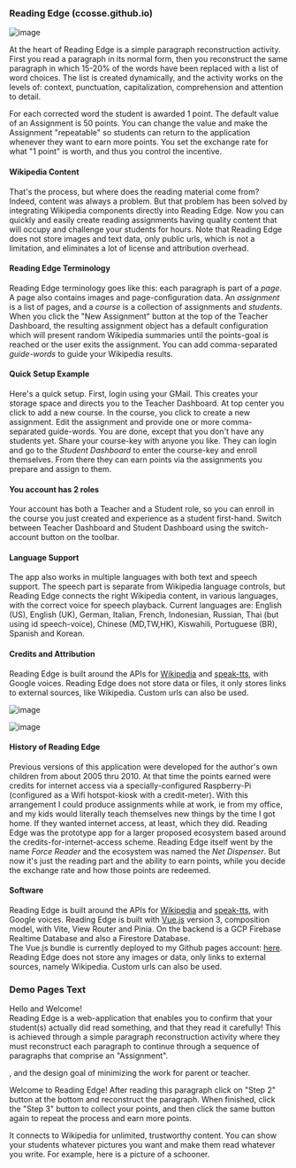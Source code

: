 ### Reading Edge (ccosse.github.io)
![image](https://user-images.githubusercontent.com/5249621/221078511-3ea1fac4-983c-415a-b14d-f7802341b2a8.png)

At the heart of Reading Edge is a simple paragraph reconstruction activity.  First you read a paragraph in its
normal form, then you reconstruct the same paragraph in which 15-20% of the words have been replaced with a list
of word choices. The list is created dynamically, and the activity works on the levels of: context, punctuation, 
capitalization, comprehension and attention to detail.  

For each corrected word the student is awarded 1 point.  The default value of an Assignment is 50 points. You can 
change the value and make the Assignment "repeatable" so students can return to the application whenever they want
to earn more points.  You set the exchange rate for what "1 point" is worth, and thus you control the incentive.

#### Wikipedia Content
That's the process, but where does the reading material come from?  Indeed, content was always a problem. But that
problem has been solved by integrating Wikipedia components directly into Reading Edge. Now you can quickly and easily 
create reading assignments having quality content that will occupy and challenge your students for hours. Note that 
Reading Edge does not store images and text data, only public urls, which is not a limitation, and eliminates a lot
of license and attribution overhead.

#### Reading Edge Terminology
Reading Edge terminology goes like this: each paragraph is part of a <i>page</i>. A page also contains images
and page-configuration data.  An <i>assignment</i> is a list of pages, and a <i>course</i> is a collection of
assignments and <i>students</i>.  When you click the "New Assignment" button at the top of the Teacher Dashboard,
the resulting assignment object has a default configuration which will present random Wikipedia summaries until 
the points-goal is reached or the user exits the assignment. You can add comma-separated <i>guide-words</i> to
guide your Wikipedia results. 


#### Quick Setup Example
Here's a quick setup.  First, login using your GMail. This creates your storage space and directs you to the Teacher 
Dashboard.  At top center you click to add a new course.  In the course, you click to create a new assignment.  Edit the 
assignment and provide one or more comma-separated guide-words.  You are done, except that you don't have any students yet.
Share your course-key with anyone you like. They can login and go to the <i>Student Dashboard</i> to enter the course-key
and enroll themselves.  From there they can earn points via the assignments you prepare and assign to them.  

#### You account has 2 roles
Your account has both a Teacher and a Student role, so you can enroll in the course you just created and experience 
as a student first-hand.  Switch between Teacher Dashboard and Student Dashboard using the switch-account button 
on the toolbar.  

#### Language Support
The app also works in multiple languages with both text and speech support. The speech part is separate from Wikipedia
language controls, but Reading Edge connects the right Wikipedia content, in various languages, with the correct 
voice for speech playback.  Current languages are: English (US), English (UK), German, Italian, French, Indonesian, Russian,
Thai (but using id speech-voice), Chinese (MD,TW,HK), Kiswahili, Portuguese (BR), Spanish and Korean.

#### Credits and Attribution
Reading Edge is built around the APIs for <a target="_blank" href="https://www.npmjs.com/package/wikipedia">Wikipedia</a> 
and <a target="_blank" href="https://www.npmjs.com/package/speak-tts">speak-tts</a>, with Google voices.
Reading Edge does not store data or files, it only stores links to external sources, like Wikipedia. Custom urls can also be used. 


![image](https://user-images.githubusercontent.com/5249621/219883125-dbe568fc-8917-44e8-a045-c69b580b862a.png)

![image](https://user-images.githubusercontent.com/5249621/219884881-ed17c553-ea3c-4bcb-9a62-df29d4031a25.png)

#### History of Reading Edge
Previous versions of this application were developed for the author's own children from about 2005 thru 2010.
At that time the points earned were credits for internet access via a specially-configured Raspberry-Pi 
(configured as a Wifi hotspot-kiosk with a credit-meter). With this arrangement I could produce assignments while
at work, ie from my office, and my kids would literally teach themselves new things by the time I got home.  If they
wanted internet access, at least, which they did.  Reading Edge was the prototype app for a larger proposed ecosystem
based around the credits-for-internet-access scheme. Reading Edge itself went by the name <i>Force Reader</i> and
the ecosystem was named the <i>Net Dispenser</i>.  But now it's just the reading part and the ability to earn points, while you decide
the exchange rate and how those points are redeemed. 


#### Software
Reading Edge is built around the APIs for <a target="_blank" href="https://www.npmjs.com/package/wikipedia">Wikipedia</a> 
and <a target="_blank" href="https://www.npmjs.com/package/speak-tts">speak-tts</a>, with Google voices.
Reading Edge is built with <a target="_blank" href="https://vuejs.org">Vue.js</a> version 3, composition model, 
with Vite, View Router and Pinia. On the backend is a GCP Firebase Realtime Database and also a Firestore Database.  
The Vue.js bundle is currently deployed to my Github pages account: <a href="https://ccosse.github.io">here</a>.  
Reading Edge does not store any images or data, only links to external sources, namely Wikipedia. Custom urls 
can also be used.

### Demo Pages Text
Hello and Welcome!  
Reading Edge is a web-application that enables you to confirm that your student(s) actually did read something, and that they read it carefully!
This is achieved through a simple paragraph reconstruction activity where they must reconstruct each paragraph to continue through a sequence 
of paragraphs that comprise an "Assignment".  

, and the design goal of minimizing the work for parent or teacher.


Welcome to Reading Edge! After reading this paragraph click on "Step 2" button at the bottom and reconstruct the paragraph. When finished, click the "Step 3" button to collect your points, and then click the same button again to repeat the process and earn more points.

It connects to Wikipedia for unlimited, trustworthy content. You can show your students whatever pictures you want and make them read whatever you write. For example, here is a picture of a schooner.
